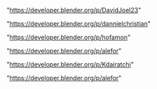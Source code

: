 "https://developer.blender.org/p/DavidJoel23"

"https://developer.blender.org/p/dannielchristian"

"https://developer.blender.org/p/hofamon"

"https://developer.blender.org/p/alefor"

"https://developer.blender.org/p/Kdairatchi"

 
"https://developer.blender.org/p/alefor"


 
